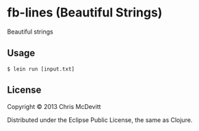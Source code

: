 # fb-lines (Beautiful Strings)

Beautiful strings

## Usage

    $ lein run [input.txt]

## License

Copyright © 2013 Chris McDevitt

Distributed under the Eclipse Public License, the same as Clojure.

